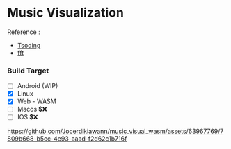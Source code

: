 # Music Visualization

Reference : 
- [Tsoding](https://youtube.com/playlist?list=PLpM-Dvs8t0Vak1rrE2NJn8XYEJ5M7-BqT&si=MXA-Z-ewLH4p3xdj)
- [fft](https://rosettacode.org/wiki/Fast_Fourier_transform#C)

### Build Target

- [ ] Android (WIP)
- [x] Linux
- [x] Web - WASM
- [ ] Macos 💲❌
- [ ] IOS 💲❌                                                                   

https://github.com/Jocerdikiawann/music_visual_wasm/assets/63967769/7809b668-b5cc-4e93-aaad-f2d62c1b716f

            
